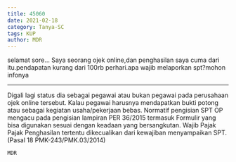 ```yaml
---
title: 45060
date: 2021-02-18
category: Tanya-SC
tags: KUP
author: MDR
---
```


selamat sore... Saya seorang ojek online,dan penghasilan saya cuma dari itu.pendapatan kurang dari 100rb perhari.apa wajib melaporkan spt?mohon infonya

---

Digali lagi status dia sebagai pegawai atau bukan pegawai pada perusahaan ojek online tersebut. Kalau pegawai harusnya mendapatkan bukti potong atau sebagai kegiatan usaha/pekerjaan bebas. Normatif pengisian SPT OP mengacu pada pengisian lampiran PER 36/2015 termasuk Formulir yang bisa digunakan sesuai dengan keadaan yang bersangkutan. Wajib Pajak Pajak Penghasilan tertentu dikecualikan dari kewajiban menyampaikan SPT. (Pasal 18 PMK-243/PMK.03/2014)

`MDR`
